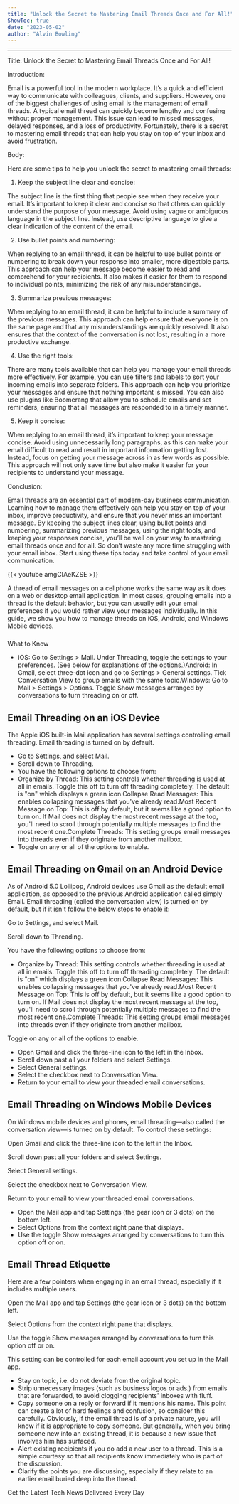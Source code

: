 ```yaml
---
title: "Unlock the Secret to Mastering Email Threads Once and For All!"
ShowToc: true 
date: "2023-05-02"
author: "Alvin Bowling"
---
```

*****
Title: Unlock the Secret to Mastering Email Threads Once and For All!

Introduction:

Email is a powerful tool in the modern workplace. It’s a quick and efficient way to communicate with colleagues, clients, and suppliers. However, one of the biggest challenges of using email is the management of email threads. A typical email thread can quickly become lengthy and confusing without proper management. This issue can lead to missed messages, delayed responses, and a loss of productivity. Fortunately, there is a secret to mastering email threads that can help you stay on top of your inbox and avoid frustration.

Body:

Here are some tips to help you unlock the secret to mastering email threads:

1. Keep the subject line clear and concise:

The subject line is the first thing that people see when they receive your email. It’s important to keep it clear and concise so that others can quickly understand the purpose of your message. Avoid using vague or ambiguous language in the subject line. Instead, use descriptive language to give a clear indication of the content of the email.

2. Use bullet points and numbering:

When replying to an email thread, it can be helpful to use bullet points or numbering to break down your response into smaller, more digestible parts. This approach can help your message become easier to read and comprehend for your recipients. It also makes it easier for them to respond to individual points, minimizing the risk of any misunderstandings.

3. Summarize previous messages:

When replying to an email thread, it can be helpful to include a summary of the previous messages. This approach can help ensure that everyone is on the same page and that any misunderstandings are quickly resolved. It also ensures that the context of the conversation is not lost, resulting in a more productive exchange.

4. Use the right tools:

There are many tools available that can help you manage your email threads more effectively. For example, you can use filters and labels to sort your incoming emails into separate folders. This approach can help you prioritize your messages and ensure that nothing important is missed. You can also use plugins like Boomerang that allow you to schedule emails and set reminders, ensuring that all messages are responded to in a timely manner.

5. Keep it concise:

When replying to an email thread, it’s important to keep your message concise. Avoid using unnecessarily long paragraphs, as this can make your email difficult to read and result in important information getting lost. Instead, focus on getting your message across in as few words as possible. This approach will not only save time but also make it easier for your recipients to understand your message.

Conclusion:

Email threads are an essential part of modern-day business communication. Learning how to manage them effectively can help you stay on top of your inbox, improve productivity, and ensure that you never miss an important message. By keeping the subject lines clear, using bullet points and numbering, summarizing previous messages, using the right tools, and keeping your responses concise, you’ll be well on your way to mastering email threads once and for all. So don’t waste any more time struggling with your email inbox. Start using these tips today and take control of your email communication.

{{< youtube amgCIAeKZSE >}} 




A thread of email messages on a cellphone works the same way as it does on a web or desktop email application. In most cases, grouping emails into a thread is the default behavior, but you can usually edit your email preferences if you would rather view your messages individually. In this guide, we show you how to manage threads on iOS, Android, and Windows Mobile devices.

 
### 
What to Know
 
- iOS: Go to Settings > Mail. Under Threading, toggle the settings to your preferences. (See below for explanations of the options.)Android: In Gmail, select three-dot icon and go to Settings > General settings. Tick Conversation View to group emails with the same topic.Windows: Go to Mail > Settings > Options. Toggle Show messages arranged by conversations to turn threading on or off.

 
##   Email Threading on an iOS Device  
 

The Apple iOS built-in Mail application has several settings controlling email threading. Email threading is turned on by default.

 
- Go to Settings, and select Mail.
 - Scroll down to Threading.
 - You have the following options to choose from:
 - Organize by Thread: This setting controls whether threading is used at all in emails. Toggle this off to turn off threading completely. The default is "on" which displays a green icon.Collapse Read Messages: This enables collapsing messages that you've already read.Most Recent Message on Top: This is off by default, but it seems like a good option to turn on. If Mail does not display the most recent message at the top, you'll need to scroll through potentially multiple messages to find the most recent one.Complete Threads: This setting groups email messages into threads even if they originate from another mailbox.
 - Toggle on any or all of the options to enable.

 
##   Email Threading on Gmail on an Android Device  
 

As of Android 5.0 Lollipop, Android devices use Gmail as the default email application, as opposed to the previous Android application called simply Email. Email threading (called the conversation view) is turned on by default, but if it isn't follow the below steps to enable it:

 

Go to Settings, and select Mail.

 

Scroll down to Threading.

 

You have the following options to choose from:

 
- Organize by Thread: This setting controls whether threading is used at all in emails. Toggle this off to turn off threading completely. The default is "on" which displays a green icon.Collapse Read Messages: This enables collapsing messages that you've already read.Most Recent Message on Top: This is off by default, but it seems like a good option to turn on. If Mail does not display the most recent message at the top, you'll need to scroll through potentially multiple messages to find the most recent one.Complete Threads: This setting groups email messages into threads even if they originate from another mailbox.

 

Toggle on any or all of the options to enable.

 
- Open Gmail and click the three-line icon to the left in the Inbox.
 - Scroll down past all your folders and select Settings.
 - Select General settings.
 - Select the checkbox next to Conversation View.
 - Return to your email to view your threaded email conversations.

 
##   Email Threading on Windows Mobile Devices  
 

On Windows mobile devices and phones, email threading—also called the conversation view—is turned on by default. To control these settings:

 

Open Gmail and click the three-line icon to the left in the Inbox.

 

Scroll down past all your folders and select Settings.

 

Select General settings.

 

Select the checkbox next to Conversation View.

 

Return to your email to view your threaded email conversations.

 
- Open the Mail app and tap Settings (the gear icon or 3 dots) on the bottom left.
 - Select Options from the context right pane that displays.
 - Use the toggle Show messages arranged by conversations to turn this option off or on.

 
##   Email Thread Etiquette  
 

Here are a few pointers when engaging in an email thread, especially if it includes multiple users.

 

Open the Mail app and tap Settings (the gear icon or 3 dots) on the bottom left.

 

Select Options from the context right pane that displays.

 

Use the toggle Show messages arranged by conversations to turn this option off or on.

 
This setting can be controlled for each email account you set up in the Mail app.
 
- Stay on topic, i.e. do not deviate from the original topic.
 - Strip unnecessary images (such as business logos or ads.) from emails that are forwarded, to avoid clogging recipients' inboxes with fluff.
 - Copy someone on a reply or forward if it mentions his name. This point can create a lot of hard feelings and confusion, so consider this carefully. Obviously, if the email thread is of a private nature, you will know if it is appropriate to copy someone. But generally, when you bring someone new into an existing thread, it is because a new issue that involves him has surfaced.
 - Alert existing recipients if you do add a new user to a thread. This is a simple courtesy so that all recipients know immediately who is part of the discussion.
 - Clarify the points you are discussing, especially if they relate to an earlier email buried deep into the thread.

 

Get the Latest Tech News Delivered Every Day




